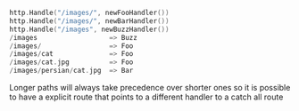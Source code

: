 ```go
http.Handle("/images/", newFooHandler())
http.Handle("/images/", newBarHandler())
http.Handle("/images", newBuzzHandler())
/images                  => Buzz
/images/                 => Foo
/images/cat              => Foo
/images/cat.jpg          => Foo
/images/persian/cat.jpg  => Bar
```
Longer paths will always take precedence over shorter ones so it is possible to have a explicit route that points to a different handler to a catch all route